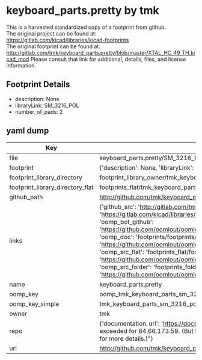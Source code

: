 # keyboard_parts.pretty by tmk  
This is a harvested standardized copy of a footprint from github.  
The original project can be found at:  
https://gitlab.com/kicad/libraries/kicad-footprints  
The original footprint can be found at:
http://gitlab.com/tmk/keyboard_parts.pretty/blob/master/XTAL_HC_49_TH.kicad_mod
Please consult that link for additional, details, files, and license information.  
## Footprint Details
* description: None  
* libraryLink: SM_3216_POL  
* number_of_pads: 2  
## yaml dump  
| Key | Value |  
| --- | --- |  
| file | keyboard_parts.pretty/SM_3216_POL.kicad_mod |  
| footprint | {'description': None, 'libraryLink': 'SM_3216_POL', 'number_of_pads': 2} |  
| footprint_library_directory | footprint_library_owner/tmk_keyboard_parts.pretty |  
| footprint_library_directory_flat | footprints_flat/tmk_keyboard_parts_sm_3216_pol/working |  
| github_path | http://github.com/tmk/keyboard_parts.pretty/blob/master/SM_3216_POL.kicad_mod |  
| links | {'github_src': 'http://gitlab.com/tmk/keyboard_parts.pretty/blob/master/XTAL_HC_49_TH.kicad_mod', 'github_src_repo': 'https://gitlab.com/kicad/libraries/kicad-footprints', 'oomp_bot': 'footprints/tmk_keyboard_parts_sm_3216_pol/working', 'oomp_bot_github': 'https://github.com/oomlout/oomlout_oomp_footprint_bot/tree/main/footprints/tmk_keyboard_parts_sm_3216_pol/working', 'oomp_doc': 'footprints/footprints/tmk/keyboard_parts/SM_3216_POL/working/', 'oomp_doc_github': 'https://github.com/oomlout/oomlout_oomp_footprint_doc/tree/main/footprints/footprints/tmk/keyboard_parts/SM_3216_POL/working', 'oomp_src_flat': 'footprints_flat/footprints_flat/tmk_keyboard_parts_sm_3216_pol/working', 'oomp_src_flat_github': 'https://github.com/oomlout/oomlout_oomp_footprint_src/tree/main/footprints_flat/tmk_keyboard_parts_sm_3216_pol/working', 'oomp_src_folder': 'footprints_folder/footprints_folder/tmk/keyboard_parts/SM_3216_POL/working', 'oomp_src_folder_github': 'https://github.com/oomlout/oomlout_oomp_footprint_src/tree/main/footprints_folder/tmk/keyboard_parts/SM_3216_POL/working'} |  
| name | keyboard_parts.pretty |  
| oomp_key | oomp_tmk_keyboard_parts_sm_3216_pol |  
| oomp_key_simple | tmk_keyboard_parts_sm_3216_pol |  
| owner | tmk |  
| repo | {'documentation_url': 'https://docs.github.com/rest/overview/resources-in-the-rest-api#rate-limiting', 'message': "API rate limit exceeded for 84.66.173.59. (But here's the good news: Authenticated requests get a higher rate limit. Check out the documentation for more details.)"} |  
| url | http://github.com/tmk/keyboard_parts.pretty |  

